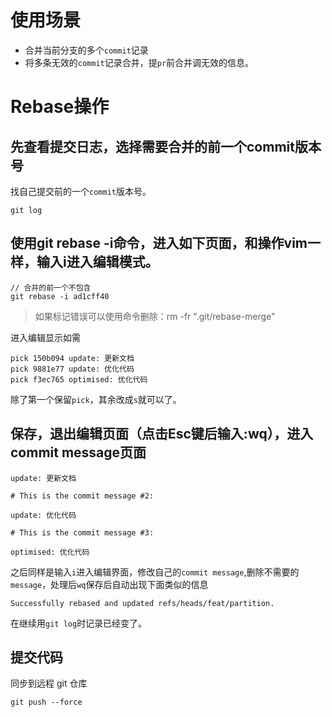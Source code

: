 # 使用场景
- 合并当前分支的多个`commit`记录
- 将多条无效的`commit`记录合并，提`pr`前合并调无效的信息。
# Rebase操作
## 先查看提交日志，选择需要合并的前一个commit版本号
找自己提交前的一个`commit`版本号。
```shell
git log
```
## 使用git rebase -i命令，进入如下页面，和操作vim一样，输入i进入编辑模式。
```shell
// 合并的前一个不包含
git rebase -i ad1cff40
```
>如果标记错误可以使用命令删除：rm -fr ".git/rebase-merge"

进入编辑显示如需

```shell
pick 150b094 update: 更新文档
pick 9881e77 update: 优化代码
pick f3ec765 optimised: 优化代码
```
除了第一个保留`pick`，其余改成`s`就可以了。
## 保存，退出编辑页面（点击Esc键后输入:wq），进入commit message页面
```shell
update: 更新文档

# This is the commit message #2:

update: 优化代码

# This is the commit message #3:

optimised: 优化代码
```
之后同样是输入`i`进入编辑界面，修改自己的`commit message`,删除不需要的`message`，处理后`wq`保存后自动出现下面类似的信息
```shell
Successfully rebased and updated refs/heads/feat/partition.
```
在继续用`git log`时记录已经变了。
## 提交代码
同步到远程 git 仓库
```shell
git push --force
```